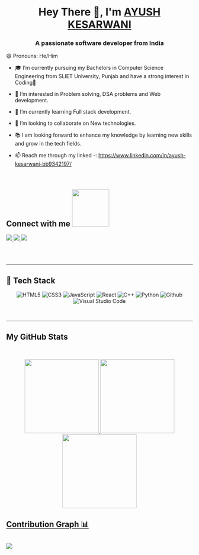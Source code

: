 <h1 align="center">Hey There 👋, I'm <a href="https://www.linkedin.com/in/ayush-kesarwani-bb9342197/"> AYUSH KESARWANI</a></h1>

<h3 align="center">A passionate software developer from India</h3>
😄 Pronouns: He/Him <br/>

- 🎓 I’m currently pursuing my Bachelors in Computer Science Engineering from SLIET University, Punjab and have a strong interest in Coding💙 <br/>

- 👀 I’m interested in Problem solving, DSA problems and Web development. <br/>

- 🌱 I’m currently learning Full stack development. <br/>

- 💞️ I’m looking to collaborate on New technologies. <br/>

- 📚 I am looking forward to enhance my knowledge by learning new skills and grow in the tech fields. <br/>

- 📫 Reach me through my linked -: https://www.linkedin.com/in/ayush-kesarwani-bb9342197/

<!---
ayus786/ayus786 is a ✨ special ✨ repository because its `README.md` (this file) appears on your GitHub profile.
You can click the Preview link to take a look at your changes.
--->

<br/>
<h2>
    Connect with me <img src='https://raw.githubusercontent.com/ShahriarShafin/ShahriarShafin/main/Assets/handshake.gif' width="100px">
</h2>

<a href="https://www.linkedin.com/in/ayush-kesarwani-bb9342197">
  <img src="https://img.shields.io/badge/LinkedIn-0077B5?style=for-the-badge&logo=linkedin&logoColor=white" /> 
 </a> 
<a href="mailto:ayushkes123@gmail.com">
  <img src="https://img.shields.io/badge/Gmail-D14836?style=for-the-badge&logo=gmail&logoColor=white"   />
</a>
<a href="https://instagram.com/ore_wa_ayus">
  <img src="https://img.shields.io/badge/Instagram-EC7063?style=for-the-badge&logo=instagram&logoColor=white"   />
</a>

<br> <br>

<hr/>
<h2> 🥞 Tech Stack</h2>
<p align="center">
  
<img alt="HTML5" src="https://img.shields.io/badge/html5-%23fca9ae.svg?style=for-the-badge&logo=html5&logoColor=140200"/>
  
<img alt="CSS3" src="https://img.shields.io/badge/css3-%23ffd2ce.svg?style=for-the-badge&logo=css3&logoColor=140200"/>
  
<img alt="JavaScript" src="https://img.shields.io/badge/javascript-%23e4626b.svg?style=for-the-badge&logo=javascript&logoColor=%23F7DF1E"/>
  
<img alt="React" src="https://img.shields.io/badge/nodejs-%23f2ca61.svg?style=for-the-badge&logo=nodejs&logoColor=%2361DAFB"/>

<img alt="C++" src="https://img.shields.io/badge/cpp-%23e4626b.svg?style=for-the-badge&logo=java&logoColor=0000FF"/>
  
<img alt="Python" src="https://img.shields.io/badge/python-%23fca9ae.svg?style=for-the-badge&logo=python&logoColor=140200"/>
  
<img alt="Github" src="https://img.shields.io/badge/github-%23e4626b.svg?style=for-the-badge&logo=github&logoColor=140200"/>
  
<img alt="Visual Studio Code" src="https://img.shields.io/badge/Visual Studio Code-f2ca61.svg?style=for-the-badge&logo=visual-studio-code&logoColor=140200"/>

  </p>
<br>
<hr/>


<h2>My GitHub Stats</h2>
<br>
<p align="center">


  <a href="https://github.com/ayus786">
<img height="200em" src="https://github-readme-streak-stats.herokuapp.com/?user=ayus786&bg_color=ffefe7&text_color=140200&title_color=e4626b&border_color=ffd2ce&icon_color=e4626b"/>  
  <img height="200em" src="https://github-readme-stats.vercel.app/api?username=ayus786&show_icons=true&include_all_commits=true&count_private=true"/>
  <img height="200em" src="https://github-readme-stats.vercel.app/api/top-langs/?username=ayus786&layout=compact&langs_count=6"/>
</p>

## Contribution Graph 📊

<img
     src="https://github-readme-activity-graph.cyclic.app/graph?username=ayus786&theme=chartreuse-dark"
     />
---
<div align="center">

  </div>
